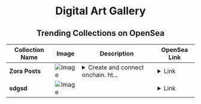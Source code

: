 <div align="center">

# Digital Art Gallery

## Trending Collections on OpenSea

| Collection Name                       | Image                                                                                     | Description                       | OpenSea Link                                                                                          |
|---------------------------------------|-------------------------------------------------------------------------------------------|-----------------------------------|--------------------------------------------------------------------------------------------------------|
| **Zora Posts** | ![Image](https://i.seadn.io/s/raw/files/d2bcde1ca41bdd49ec0fadd238edc57b.png?w=500&auto=format?w=200&auto=format) | <details><summary>Create and connect onchain. ht...</summary>Create and connect onchain. https://zora.co</details> | <details><summary>Link</summary>[Zora Posts](https://opensea.io/collection/zora-posts-21978)</details> |
| **sdgsd** | ![Image](https://i.seadn.io/s/raw/files/c21f8f35891ac5cc5f290a65eddc4f1f.png?w=500&auto=format?w=200&auto=format) |  | <details><summary>Link</summary>[sdgsd](https://opensea.io/collection/sdgsd-68)</details> |

</div>